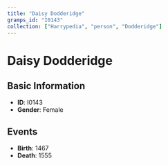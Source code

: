 ```yaml
---
title: "Daisy Dodderidge"
gramps_id: "I0143"
collection: ["Harrypedia", "person", "Dodderidge"]
---
```


# Daisy Dodderidge

## Basic Information

- **ID**: I0143
- **Gender**: Female

## Events

- **Birth**: 1467
- **Death**: 1555

